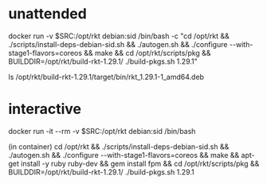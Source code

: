 # unattended

docker run -v $SRC:/opt/rkt debian:sid /bin/bash -c "cd /opt/rkt && ./scripts/install-deps-debian-sid.sh && ./autogen.sh && ./configure --with-stage1-flavors=coreos && make && cd /opt/rkt/scripts/pkg && BUILDDIR=/opt/rkt/build-rkt-1.29.1/ ./build-pkgs.sh 1.29.1"

ls /opt/rkt/build-rkt-1.29.1/target/bin/rkt_1.29.1-1_amd64.deb



# interactive

docker run -it --rm -v $SRC:/opt/rkt debian:sid /bin/bash

(in container)
cd /opt/rkt && ./scripts/install-deps-debian-sid.sh && ./autogen.sh && ./configure --with-stage1-flavors=coreos && make && apt-get install -y ruby ruby-dev && gem install fpm && cd /opt/rkt/scripts/pkg && BUILDDIR=/opt/rkt/build-rkt-1.29.1/ ./build-pkgs.sh 1.29.1
